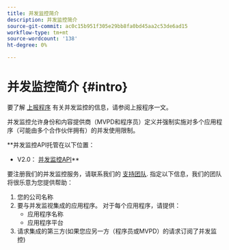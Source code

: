```yaml
---
title: 并发监控简介
description: 并发监控简介
source-git-commit: ac0c15b951f305e29bb8fa0bd45aa2c53de6ad15
workflow-type: tm+mt
source-wordcount: '138'
ht-degree: 0%

---
```



# 并发监控简介 {#intro}

要了解 [上报程序](/help/concurrency-monitoring/cm-escalation-procedures.md) 有关并发监控的信息，请参阅上报程序一文。

并发监控允许身份和内容提供商（MVPD和程序员）定义并强制实施对多个应用程序（可能由多个合作伙伴拥有）的并发使用限制。

**并发监控API托管在以下位置：

* V2.0： [并发监控API](http://docs.adobeptime.io/cm-api-v2/)**

要注册我们的并发监控服务，请联系我们的 [支持团队](mailto:tve-support@adobe.com). 指定以下信息，我们的团队将很乐意为您提供帮助：

1. 您的公司名称
1. 要与并发监视集成的应用程序。 对于每个应用程序，请提供：
   * 应用程序名称
   * 应用程序平台
1. 请求集成的第三方(如果您应另一方（程序员或MVPD）的请求订阅了并发监控)
